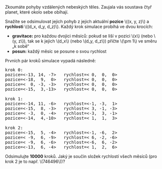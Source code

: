 <p>Zkoumáte pohyby vzdálených nebeských těles. Zaujala vás soustava čtyř planet, které okolo sebe obíhají.</p>

<p>Snažíte se odsimulovat jejich pohyb z jejich aktuální <strong>pozice</strong> \((x, y, z)\) a <strong>rychlosti</strong> \((d_x, d_y, d_z)\). Každý krok simulace probíhá ve dvou krocích:</p>

<ul>
	<li><strong>gravitace: </strong>pro každou dvojici měsíců: pokud se liší v pozici \(x\) (nebo \(y, z\)), tak se k jejich \(d_x\) (nebo \(d_y, d_z\)) přičte \(\pm 1\) ve směru „k sobě“</li>
	<li><strong>posun:</strong> každý měsíc se posune o svou rychlost</li>
</ul>

<p>Prvních pár kroků simulace vypadá následně:</p>

<pre>
krok 0:
pozice=<-13, 14, -7>   rychlost=< 0,  0,  0>
pozice=<-18,  9,  0>   rychlost=< 0,  0,  0>
pozice=<  0, -3, -3>   rychlost=< 0,  0,  0>
pozice=<-15,  3,-13>   rychlost=< 0,  0,  0>

krok 1:
pozice=<-14, 11, -6>   rychlost=<-1, -3,  1>
pozice=<-15,  8, -3>   rychlost=< 3, -1, -3>
pozice=< -3,  0, -4>   rychlost=<-3,  3, -1>
pozice=<-14,  4,-10>   rychlost=< 1,  1,  3>

krok 2:
pozice=<-15,  5, -4>   rychlost=<-1, -6,  2>
pozice=< -9,  6, -9>   rychlost=< 6, -2, -6>
pozice=< -9,  6, -6>   rychlost=<-6,  6, -2>
pozice=<-13,  6, -4>   rychlost=< 1,  2,  6>
</pre>

<p>Odsimulujte <strong>10000</strong> kroků. Jaký je součin složek rychlostí všech měsíců (pro krok 2 je to např. \(746496\))?</p>

<script src="https://polyfill.io/v3/polyfill.min.js?features=es6"></script>
<script id="MathJax-script" async src="https://cdn.jsdelivr.net/npm/mathjax@3/es5/tex-mml-chtml.js"></script>

